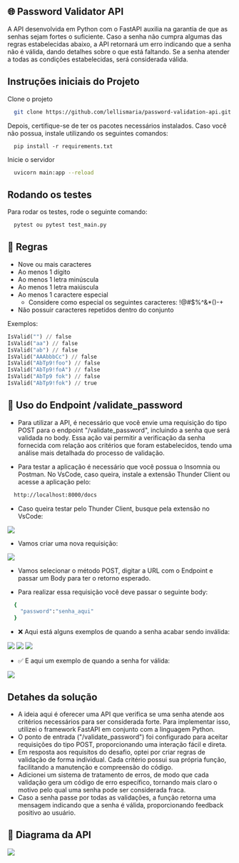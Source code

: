 ## 🌐 Password Validator API

A API desenvolvida em Python com o FastAPI auxilia na garantia de que as senhas sejam fortes o suficiente. Caso a senha não cumpra algumas das regras estabelecidas abaixo, a API retornará um erro indicando que a senha não é válida, dando detalhes sobre o que está faltando. Se a senha atender a todas as condições estabelecidas, será considerada válida.

## Instruções iniciais do Projeto

Clone o projeto

```bash
  git clone https://github.com/lellismaria/password-validation-api.git
```

Depois, certifique-se de ter os pacotes necessários instalados. Caso você não possua, instale utilizando os seguintes comandos:

```fastapi
  pip install -r requirements.txt
```

Inicie o servidor

```bash
  uvicorn main:app --reload
```

## Rodando os testes

Para rodar os testes, rode o seguinte comando:

```bash
  pytest ou pytest test_main.py
```


## 📃 Regras

- Nove ou mais caracteres
- Ao menos 1 dígito
- Ao menos 1 letra minúscula
- Ao menos 1 letra maiúscula
- Ao menos 1 caractere especial
  - Considere como especial os seguintes caracteres: !@#$%^&*()-+
- Não possuir caracteres repetidos dentro do conjunto

Exemplos:  

```python
IsValid("") // false  
IsValid("aa") // false  
IsValid("ab") // false  
IsValid("AAAbbbCc") // false  
IsValid("AbTp9!foo") // false  
IsValid("AbTp9!foA") // false
IsValid("AbTp9 fok") // false
IsValid("AbTp9!fok") // true
```
## 📌 Uso do Endpoint /validate_password

- Para utilizar a API, é necessário que você envie uma requisição do tipo POST para o endpoint "/validate_password", incluindo a senha que será validada no body. Essa ação vai permitir a verificação da senha fornecida com relação aos critérios que foram estabelecidos, tendo uma análise mais detalhada do processo de validação.

- Para testar a aplicação é necessário que você possua o Insomnia ou Postman. No VsCode, caso queira, instale a extensão Thunder Client ou acesse a aplicação	pelo:

```bash
  http://localhost:8000/docs
```

- Caso queira testar pelo Thunder Client, busque pela extensão no VsCode:

<img src="https://imgur.com/GA3ZckE.png">


- Vamos criar uma nova requisição:

<img src="https://imgur.com/uXFnrPC.png">

- Vamos selecionar o método POST, digitar a URL com o Endpoint e passar um Body para ter o retorno esperado.

- Para realizar essa requisição você deve passar o seguinte body:

```bash
  {
	"password":"senha_aqui"
  }
```

- ❌ Aqui está alguns exemplos de quando a senha acabar sendo inválida: 

<img src="https://imgur.com/LwoeSEJ.png">

<img src="https://imgur.com/039qaIe.png">

<img src="https://imgur.com/QvPgapr.png">

- ✅ E aqui um exemplo de quando a senha for válida:

<img src="https://imgur.com/3JLdAjf.png">

## Detahes da solução


- A ideia aqui é oferecer uma API que verifica se uma senha atende aos critérios necessários para ser considerada forte. Para implementar isso, utilizei o framework FastAPI em conjunto com a linguagem Python.
- O ponto de entrada ("/validate_password") foi configurado para aceitar requisições do tipo POST, proporcionando uma interação fácil e direta.
- Em resposta aos requisitos do desafio, optei por criar regras de validação de forma individual. Cada critério possui sua própria função, facilitando a manutenção e compreensão do código.
- Adicionei um sistema de tratamento de erros, de modo que cada validação gera um código de erro específico, tornando mais claro o motivo pelo qual uma senha pode ser considerada fraca.
- Caso a senha passe por todas as validações, a função retorna uma mensagem indicando que a senha é válida, proporcionando feedback positivo ao usuário.

## 📐 Diagrama da API

<img src="https://imgur.com/2LYJJf5.png">

